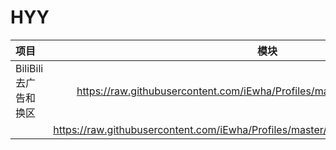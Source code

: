 # HYY
|项目|模块|
|:------------|:---------------:| 
|BiliBili 去广告和换区|https://raw.githubusercontent.com/iEwha/Profiles/master/Surge/Bilibili.sgmodule|
                                     |https://raw.githubusercontent.com/iEwha/Profiles/master/QuantumultX/Rewrite/bilibili.conf|
